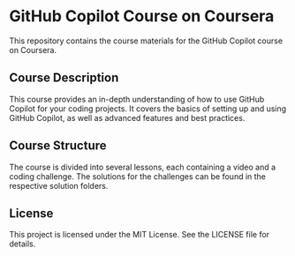 # GitHub Copilot Course on Coursera

This repository contains the course materials for the GitHub Copilot course on Coursera.

## Course Description

This course provides an in-depth understanding of how to use GitHub Copilot for your coding projects. It covers the basics of setting up and using GitHub Copilot, as well as advanced features and best practices.

## Course Structure

The course is divided into several lessons, each containing a video and a coding challenge. The solutions for the challenges can be found in the respective solution folders.

## License

This project is licensed under the MIT License. See the LICENSE file for details.